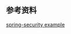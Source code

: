 参考资料
-------
[spring-security example](http://websystique.com/spring-security/spring-security-4-hello-world-annotation-xml-example/)